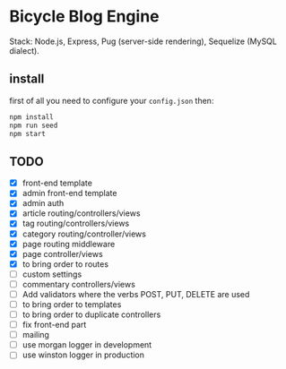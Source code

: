 # Bicycle Blog Engine
Stack: Node.js, Express, Pug (server-side rendering), Sequelize (MySQL dialect).  

## install
first of all you need to configure your `config.json` then:
```Javascript
npm install
npm run seed
npm start
```

## TODO
- [x] front-end template
- [x] admin front-end template
- [x] admin auth
- [x] article routing/controllers/views
- [x] tag routing/controllers/views
- [x] category routing/controller/views
- [x] page routing middleware
- [x] page controller/views
- [x] to bring order to routes
- [ ] custom settings
- [ ] commentary controllers/views
- [ ] Add validators where the verbs POST, PUT, DELETE are used
- [ ] to bring order to templates
- [ ] to bring order to duplicate controllers
- [ ] fix front-end part
- [ ] mailing
- [ ] use morgan logger in development
- [ ] use winston logger in production
